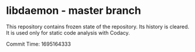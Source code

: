 # libdaemon - master branch

This repository contains frozen state of the repository.
Its history is cleared. It is used only for static code
analysis with Codacy.

Commit Time: 1695164333